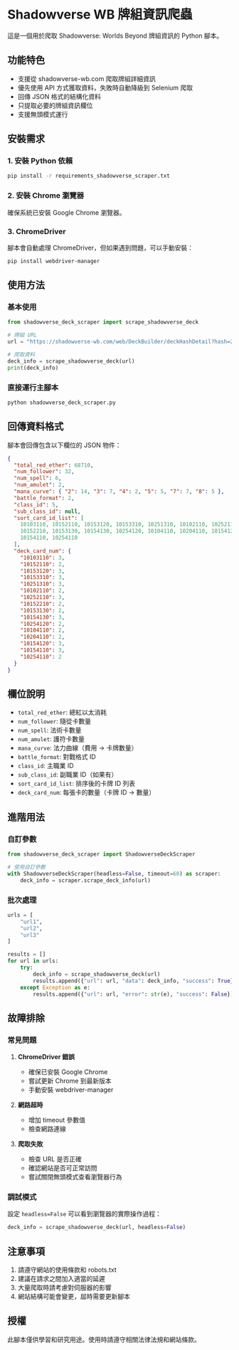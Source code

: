 # Shadowverse WB 牌組資訊爬蟲

這是一個用於爬取 Shadowverse: Worlds Beyond 牌組資訊的 Python 腳本。

## 功能特色

- 支援從 shadowverse-wb.com 爬取牌組詳細資訊
- 優先使用 API 方式獲取資料，失敗時自動降級到 Selenium 爬取
- 回傳 JSON 格式的結構化資料
- 只提取必要的牌組資訊欄位
- 支援無頭模式運行

## 安裝需求

### 1. 安裝 Python 依賴

```bash
pip install -r requirements_shadowverse_scraper.txt
```

### 2. 安裝 Chrome 瀏覽器

確保系統已安裝 Google Chrome 瀏覽器。

### 3. ChromeDriver

腳本會自動處理 ChromeDriver，但如果遇到問題，可以手動安裝：

```bash
pip install webdriver-manager
```

## 使用方法

### 基本使用

```python
from shadowverse_deck_scraper import scrape_shadowverse_deck

# 牌組 URL
url = "https://shadowverse-wb.com/web/DeckBuilder/deckHashDetail?hash=2.5.cYLU.cYLU.cYb6.cYb6.cYb6.cYqk.cYqk.ckYk.ckYk.ckaI.ckaI.ckoW.ckoW.ckoW.ckog.ckog.ckrU.ckrU.ckrU.cl1-.cl1-.cl1-.cl28.cl28.cl28.cl2I.cl2I.cl2I.cxFE.cxFE.d6mk.d6mk.d6mk.d6zE.d6zE.d6zE.d7SU.d7SU.d7Se.d7Se&lang=cht"

# 爬取資料
deck_info = scrape_shadowverse_deck(url)
print(deck_info)
```

### 直接運行主腳本

```bash
python shadowverse_deck_scraper.py
```

## 回傳資料格式

腳本會回傳包含以下欄位的 JSON 物件：

```json
{
  "total_red_ether": 68710,
  "num_follower": 32,
  "num_spell": 6,
  "num_amulet": 2,
  "mana_curve": { "2": 14, "3": 7, "4": 2, "5": 5, "7": 7, "8": 5 },
  "battle_format": 2,
  "class_id": 5,
  "sub_class_id": null,
  "sort_card_id_list": [
    10103110, 10152110, 10153120, 10153310, 10251310, 10102110, 10252110,
    10152210, 10153130, 10154130, 10254120, 10104110, 10204110, 10154120,
    10154110, 10254110
  ],
  "deck_card_num": {
    "10103110": 3,
    "10152110": 2,
    "10153120": 3,
    "10153310": 3,
    "10251310": 3,
    "10102110": 2,
    "10252110": 3,
    "10152210": 2,
    "10153130": 2,
    "10154130": 3,
    "10254120": 2,
    "10104110": 2,
    "10204110": 2,
    "10154120": 3,
    "10154110": 3,
    "10254110": 2
  }
}
```

## 欄位說明

- `total_red_ether`: 總紅以太消耗
- `num_follower`: 隨從卡數量
- `num_spell`: 法術卡數量
- `num_amulet`: 護符卡數量
- `mana_curve`: 法力曲線（費用 -> 卡牌數量）
- `battle_format`: 對戰格式 ID
- `class_id`: 主職業 ID
- `sub_class_id`: 副職業 ID（如果有）
- `sort_card_id_list`: 排序後的卡牌 ID 列表
- `deck_card_num`: 每張卡的數量（卡牌 ID -> 數量）

## 進階用法

### 自訂參數

```python
from shadowverse_deck_scraper import ShadowverseDeckScraper

# 使用自訂參數
with ShadowverseDeckScraper(headless=False, timeout=60) as scraper:
    deck_info = scraper.scrape_deck_info(url)
```

### 批次處理

```python
urls = [
    "url1",
    "url2",
    "url3"
]

results = []
for url in urls:
    try:
        deck_info = scrape_shadowverse_deck(url)
        results.append({"url": url, "data": deck_info, "success": True})
    except Exception as e:
        results.append({"url": url, "error": str(e), "success": False})
```

## 故障排除

### 常見問題

1. **ChromeDriver 錯誤**
   - 確保已安裝 Google Chrome
   - 嘗試更新 Chrome 到最新版本
   - 手動安裝 webdriver-manager

2. **網路超時**
   - 增加 timeout 參數值
   - 檢查網路連線

3. **爬取失敗**
   - 檢查 URL 是否正確
   - 確認網站是否可正常訪問
   - 嘗試關閉無頭模式查看瀏覽器行為

### 調試模式

設定 `headless=False` 可以看到瀏覽器的實際操作過程：

```python
deck_info = scrape_shadowverse_deck(url, headless=False)
```

## 注意事項

1. 請遵守網站的使用條款和 robots.txt
2. 建議在請求之間加入適當的延遲
3. 大量爬取時請考慮對伺服器的影響
4. 網站結構可能會變更，屆時需要更新腳本

## 授權

此腳本僅供學習和研究用途。使用時請遵守相關法律法規和網站條款。 